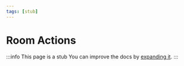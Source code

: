 ```yaml
---
tags: [stub]
---
```


# Room Actions

:::info This page is a stub
You can improve the docs by [expanding it](../../contributing).
:::